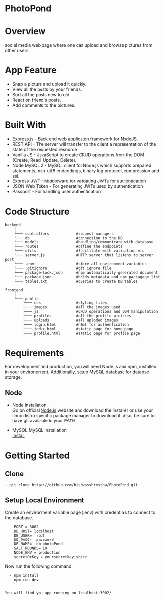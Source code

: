 # PhotoPond

# Overview
social media web page where one can upload and browse pictures from other users

# App Feature
  - Snap a picture and upload it quickly.
  - View all the posts by your friends.
  - Sort all the posts new to old.
  - React on friend's posts.
  - Add comments to the pictures.
  
# Built With 
  - Express.js - Back end web applicaton framework for NodeJS.
  - REST API - The server will transfer to the client a representation of the state of the requested resource
  - Vanilla JS - JavaScript to create CRUD operations from the DOM (Create, Read, Update, Delete).
  - Node MySQL 2 - MySQL client for Node.js which supports prepared statements, non-utf8 endcodings, binary log protocol, compression and ssl.
  - Express-JWT - Middleware for validating JWTs for authentication
  - JSON Web Token - For generating JWTs used by authentication
  - Passport - For handling user authentication

# Code Structure

    backend
        │
        └─── controllers            #request managers
        └─── db                     #connection to the DB
        └─── models                 #handling/communicate with database
        └─── routes                 #define the endpoints
        └─── utils                  #facilitate with validation etc
        └─── server.js              #HTTP server that listens to server port
        └─── .env                   #store all environment variables
        └─── .gitignore             #git ignore file
        └─── package-lock.json      #npm automatically generated document
        └─── package.json           #holds metadata and npm packagage list
        └─── tables.txt             #queries to create DB tables

    frontend
        │
        └─── public
            └─── css                #styling files
            └─── images             #all the images used
            └─── js                 #CRUD operations and DOM manipulation
            └─── profiles           #all the profile pictures
            └─── uploads            #all uploded images
            └─── login.html         #html for authentication
            └─── index.html         #static page for home page
            └─── profile.html       #static page for profile page
            


# Requirements
For development and production, you will need Node.js and npm, installed in your environement. Additionally, setup MySQL database for databse storage.

  ## Node 
  
   - Node installation    
      Go on official [Node.js](https://nodejs.org/) website and download the installer or use your linux distro specific package manager to download it. Also, be sure to have git                   available in your PATH.

  - MySQL
      MySQL installation        
        [Install](https://dev.mysql.com/doc/mysql-installation-excerpt/8.0/en/windows-install-archive.html)

# Getting Started

  ## Clone
    - git clone https://github.com/bishwasshrestha/PhotoPond.git    
  
  ## Setup Local Environment 
    
  Create an environment variable page (.env) with credentials to connect to the database.
        
        PORT = 3002
        DB_HOST= localhost
        DB_USER=  root
        DB_PASS=  password
        DB_NAME=  db_photoPond
        SALT_ROUNDS= 10
        NODE_ENV = production
        secretOrKey = yoursecretkeyishere
  
  Now run the following command 
  
      - npm install
      - npm run dev
      
      
    You will find you app running on localhost:3002/
